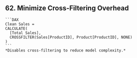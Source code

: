 ## 62. **Minimize Cross-Filtering Overhead**  
    ```DAX
    Clean Sales = 
    CALCULATE(
      [Total Sales], 
      CROSSFILTER(Sales[ProductID], Product[ProductID], NONE)
    )
    ```
    *Disables cross-filtering to reduce model complexity.*
